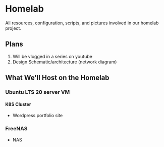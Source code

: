 # Homelab

All resources, configuration, scripts, and pictures involved in our homelab project.

## Plans

1. Will be vlogged in a series on youtube
2. Design Schematic/architecture (network diagram)

## What We'll Host on the Homelab

### Ubuntu LTS 20 server VM

#### K8S Cluster

  - Wordpress portfolio site
  
### FreeNAS

  - NAS
